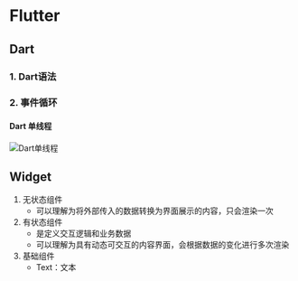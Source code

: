 # Flutter

## Dart

### 1. Dart语法

### 2. 事件循环

#### Dart 单线程

![Dart单线程](C:\workspace\all\study-md\app\resources\Dart单线程.png)

## Widget

1. 无状态组件
   * 可以理解为将外部传入的数据转换为界面展示的内容，只会渲染一次
2. 有状态组件
   * 是定义交互逻辑和业务数据
   * 可以理解为具有动态可交互的内容界面，会根据数据的变化进行多次渲染
3. 基础组件
   * Text：文本

